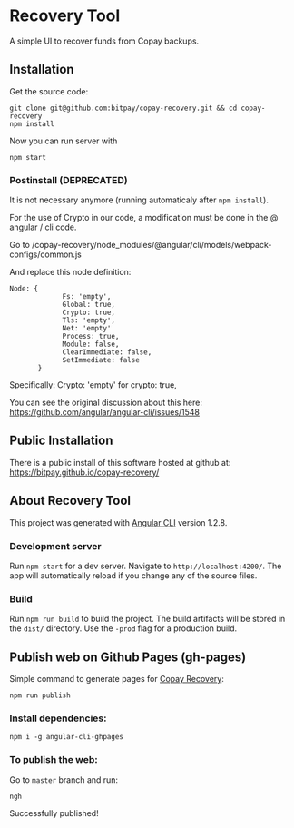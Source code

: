 # Recovery Tool
A simple UI to recover funds from Copay backups.

## Installation
Get the source code:

```
git clone git@github.com:bitpay/copay-recovery.git && cd copay-recovery
npm install
```

Now you can run server with

```
npm start
```

### Postinstall (DEPRECATED)

It is not necessary anymore (running automaticaly after `npm install`).

For the use of Crypto in our code, a modification must be done in the @ angular / cli code.

Go to /copay-recovery/node_modules/@angular/cli/models/webpack-configs/common.js

And replace this node definition:
```
Node: {
             Fs: 'empty',
             Global: true,
             Crypto: true,
             Tls: 'empty',
             Net: 'empty'
             Process: true,
             Module: false,
             ClearImmediate: false,
             SetImmediate: false
       }
```

Specifically:
Crypto: 'empty' for crypto: true,

You can see the original discussion about this here: https://github.com/angular/angular-cli/issues/1548

## Public Installation

There is a public install of this software hosted at github at: 
https://bitpay.github.io/copay-recovery/

## About Recovery Tool

This project was generated with [Angular CLI](https://github.com/angular/angular-cli) version 1.2.8.

### Development server

Run `npm start` for a dev server. Navigate to `http://localhost:4200/`. The app will automatically reload if you change any of the source files.

### Build

Run `npm run build` to build the project. The build artifacts will be stored in the `dist/` directory. Use the `-prod` flag for a production build.

## Publish web on Github Pages (gh-pages)

Simple command to generate pages for [Copay Recovery](https://bitpay.github.io/copay-recovery/):

```
npm run publish
```

### Install dependencies:

`npm i -g angular-cli-ghpages`

### To publish the web:

Go to `master` branch and run:

```
ngh
```

Successfully published!
